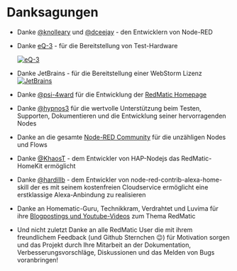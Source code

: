 # Danksagungen

* Danke [@knolleary](https://github.com/knolleary) und [@dceejay](https://github.com/dceejay) - den Entwicklern von Node-RED
* Danke [eQ-3](https://eq-3.de) - für die Bereitstellung von Test-Hardware    
      
  [![eQ-3](https://github.com/rdmtc/RedMatic/raw/master/assets/eQ-3_Logo.png)](https://eq-3.de)
* Danke JetBrains - für die Bereitstellung einer WebStorm Lizenz       
  [![JetBrains](https://github.com/rdmtc/RedMatic/raw/master/assets/jetbrains-variant-4.png)](https://www.jetbrains.com/?from=RedMatic)
* Danke [@psi-4ward](https://github.com/psi-4ward) für die Entwicklung der [RedMatic Homepage](https://dev.redmatic.de)
* Danke [@hypnos3](https://github.com/hypnos3) für die wertvolle Unterstützung beim Testen, Supporten, Dokumentieren und die Entwicklung seiner hervorragenden Nodes
* Danke an die gesamte [Node-RED Community](https://flows.nodered.org) für die unzähligen Nodes und Flows
* Danke [@KhaosT](https://github.com/KhaosT) - dem Entwickler von HAP-Nodejs das RedMatic-HomeKit ermöglicht
* Danke [@hardillb](https://github.com/hardillb) - dem Entwickler von node-red-contrib-alexa-home-skill der es mit seinem kostenfreien Cloudservice ermöglicht eine erstklassige Alexa-Anbindung zu realisieren
* Danke an Homematic-Guru, Technikkram, Verdrahtet und Luvima für ihre [Blogpostings und Youtube-Videos](Berichterstattung) zum Thema RedMatic
* Und nicht zuletzt Danke an alle RedMatic User die mit ihrem freundlichem Feedback (und Github Sternchen 😉) für Motivation sorgen und das Projekt durch Ihre Mitarbeit an der Dokumentation, Verbesserungsvorschläge, Diskussionen und das Melden von Bugs voranbringen!
 